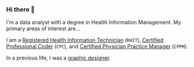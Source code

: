 ### Hi there 👋

I'm a data analyst with a degree in Health Information Management. My primary areas of interest are...

I am a [Registered Health Information Technician](https://www.ahima.org/certification/RHIT) (`RHIT`), [Certified Professional Coder](https://www.aapc.com/certifications/cpc) (`CPC`), and [Certified Physician Practice Manager](https://www.aapc.com/certifications/cppm) (`CPPM`).

In a previous life, I was a [graphic designer](https://www.behance.net/andybruce1).

<!--
**andrewallenbruce/andrewallenbruce** is a ✨ _special_ ✨ repository because its `README.md` (this file) appears on your GitHub profile.

Here are some ideas to get you started:

- 🔭 I’m currently working on ...
- 🌱 I’m currently learning ...
- 👯 I’m looking to collaborate on ...
- 🤔 I’m looking for help with ...
- 💬 Ask me about ...
- 📫 How to reach me: ...
- 😄 Pronouns: ...
- ⚡ Fun fact: ...
-->
